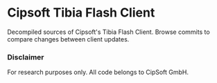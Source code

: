 # Cipsoft Tibia Flash Client
Decompiled sources of Cipsoft's Tibia Flash Client.
Browse commits to compare changes between client updates.

### Disclaimer
For research purposes only. All code belongs to CipSoft GmbH.

